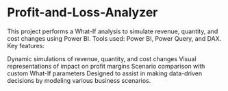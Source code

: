 # Profit-and-Loss-Analyzer
This project performs a What-If analysis to simulate revenue, quantity, and cost changes using Power BI.
Tools used: Power BI, Power Query, and DAX.
Key features:

Dynamic simulations of revenue, quantity, and cost changes
Visual representations of impact on profit margins
Scenario comparison with custom What-If parameters
Designed to assist in making data-driven decisions by modeling various business scenarios.

